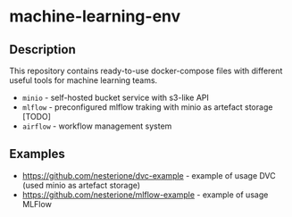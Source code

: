 # machine-learning-env

## Description 

This repository contains ready-to-use docker-compose files with different useful tools for machine learning teams.

* `minio` - self-hosted bucket service with s3-like API
* `mlflow` - preconfigured mlflow traking with minio as artefact storage [TODO]
* `airflow` - workflow management system

## Examples 

* https://github.com/nesterione/dvc-example - example of usage DVC (used minio as artefact storage)
* https://github.com/nesterione/mlflow-example - example of usage MLFlow
